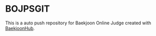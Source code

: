 # BOJPSGIT
This is a auto push repository for Baekjoon Online Judge created with [BaekjoonHub](https://github.com/BaekjoonHub/BaekjoonHub).
